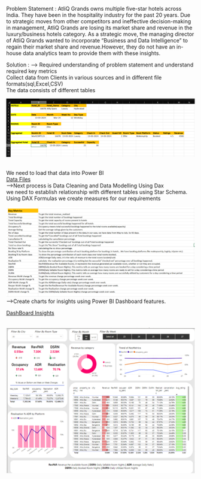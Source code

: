 Problem Statement :
AtliQ Grands owns multiple five-star hotels across India. They have been in the hospitality industry for the past 20 years.
Due to strategic moves from other competitors and ineffective decision-making in management, AtliQ Grands are losing its market share and revenue in the luxury/business hotels category.
As a strategic move, the managing director of AtliQ Grands wanted to incorporate “Business and Data Intelligence” to regain their market share and revenue.However, they do not have an in-house data analytics team to provide them with these insights.

Solution :
--> Required understanding of problem statement and understand required key metrics<br>
Collect data from Clients in various sources and in different file formats(sql,Excel,CSV)<br>
The data consists of different tables<br>

<img src="Assets/Screenshot_Tables.png" alt="Tables" title="Tables">

<br> We need to load that data into Power BI<br>
[Data Files](Data)
<br>
-->Next process is Data Cleaning and Data Modelling Using Dax<br>
we need to establish relationship with different tables using Star Schema.<br>
Using DAX Formulas we create measures for our requirements<br>

<img src="Assets/Screenshot_Metrics.png" alt="Tables" title="Metrics">
<br>
-->Create charts for insights using Power BI Dashboard features.<br>

[DashBoard Insights](hotelsPBI.pbix)

<br>

<img src="Assets/Screenshot_Dashboard.png" alt="Tables" title="Tables">

